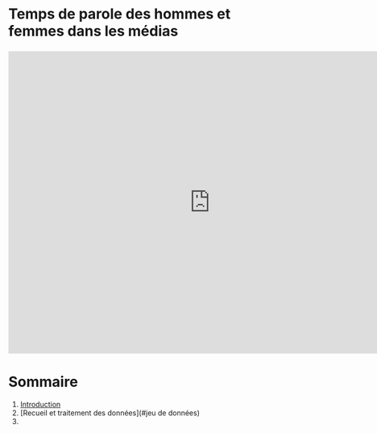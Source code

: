# Temps de parole des hommes et femmes dans les médias

### <iframe frameborder="0" width="800" height="600" src="https://www.google.com/search?safe=active&client=firefox-b-e&sca_esv=592194654&q=image+m%C3%A9dia+radio+t%C3%A9l%C3%A9&tbm=isch&source=lnms&sa=X&ved=2ahUKEwizuqL905uDAxUnUKQEHcQVBW0Q0pQJegQIChAB&biw=1280&bih=595&dpr=1.5#imgrc=eVLaik703AkwJM"></iframe>
# Sommaire 
1. [Introduction](#introduction)
2. [Recueil et traitement des données](#jeu de données)
3. 
